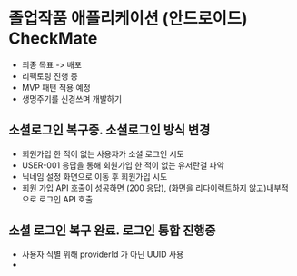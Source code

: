 
# 졸업작품 애플리케이션 (안드로이드) CheckMate
  - 최종 목표 -> 배포
  - 리팩토링 진행 중
  - MVP 패턴 적용 예정
  - 생명주기를 신경쓰며 개발하기
  
## 소셜로그인 복구중. 소셜로그인 방식 변경
  - 회원가입 한 적이 없는 사용자가 소셜 로그인 시도
  - USER-001 응답을 통해 회원가입 한 적이 없는 유저란걸 파악
  - 닉네임 설정 화면으로 이동 후 회원가입 시도
  - 회원 가입 API 호출이 성공하면 (200 응답), (화면을 리다이렉트하지 않고)내부적으로 로그인 API 호출
    
## 소셜 로그인 복구 완료. 로그인 통합 진행중
  - 사용자 식별 위해 providerId 가 아닌 UUID 사용
  -
